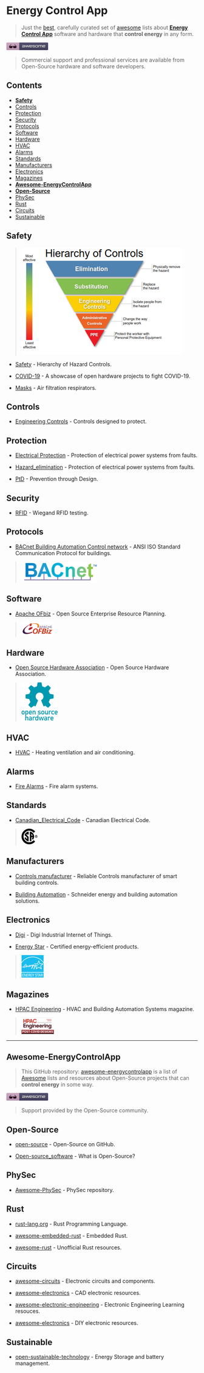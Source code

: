 <META NAME="ROBOTS" CONTENT="NOINDEX, NOFOLLOW">

# Energy Control App

> Just the [best](https://github.com/bestawesomesoftware/bestawesomesoftware.org), carefully curated set of [awesome](https://github.com/topics/awesome) lists about [**Energy Control App**](https://energycontrolapp.github.io) software and hardware that **control energy** in any form.

![awesome.png](awesome.png)

> Commercial support and professional services are available from Open-Source hardware and software developers.

## Contents

- [**Safety**](#safety)
- [Controls](#controls)
- [Protection](#protection)
- [Security](#security)
- [Protocols](#protocols)
- [Software](#software)
- [Hardware](#hardware)
- [HVAC](#hvac)
- [Alarms](#alarms)
- [Standards](#standards)
- [Manufacturers](#manufacturers)
- [Electronics](#electronics)
- [Magazines](#magazines)
- [**Awesome-EnergyControlApp**](#awesome-energycontrolapp)
- [**Open-Source**](#open-source)
- [PhySec](#physec)
- [Rust](#rust)
- [Circuits](#circuits)
- [Sustainable](#sustainable)

## Safety

> ![controlshierarchy.png](controlshierarchy.png)

- [Safety](https://en.m.wikipedia.org/wiki/Hierarchy_of_hazard_controls) - Hierarchy of Hazard Controls.

- [COVID-19](https://n-o-d-e.net/covid.html) - A showcase of open hardware projects to fight COVID-19.

- [Masks](https://en.m.wikipedia.org/wiki/NIOSH_air_filtration_rating) - Air filtration respirators.

## Controls

- [Engineering Controls](https://en.m.wikipedia.org/wiki/Engineering_controls) - Controls designed to protect.

## Protection

- [Electrical Protection](https://en.m.wikipedia.org/wiki/Power_system_protection) - Protection of electrical power systems from faults.

- [Hazard_elimination](https://en.m.wikipedia.org/wiki/Hazard_elimination) - Protection of electrical power systems from faults.

- [PtD](https://en.m.wikipedia.org/wiki/Prevention_through_design) - Prevention through Design.

## Security

- [RFID](https://github.com/rfidtool/ESP-RFID-Tool) - Wiegand RFID testing.

## Protocols

- [BACnet Building Automation Control network](http://www.bacnet.org) - ANSI  ISO Standard Communication Protocol for buildings. 

> ![bacnet.png](bacnet.png)

## Software

- [Apache OFbiz](https://ofbiz.apache.org) - Open Source Enterprise Resource Planning.

> ![apacheofbiz.png](apacheofbiz.png)

## Hardware

- [Open Source Hardware Association](https://www.oshwa.org/) - Open Source Hardware Association.

> ![oshw.png](oshw.png)

## HVAC

- [HVAC](https://en.m.wikipedia.org/wiki/Heating,_ventilation,_and_air_conditioning) - Heating ventilation and air conditioning.

## Alarms

- [Fire Alarms](https://en.m.wikipedia.org/wiki/Fire_alarm_system) - Fire alarm systems.

## Standards

- [Canadian_Electrical_Code](https://en.m.wikipedia.org/wiki/Canadian_Electrical_Code) - Canadian Electrical Code.

> ![csa.png](csa.png)

## Manufacturers

- [Controls manufacturer](https://sunbeltcontrols.com/products/building-automation/reliable-controls) - Reliable Controls manufacturer of smart building controls.

- [Building Automation](https://en.m.wikipedia.org/wiki/Schneider_Electric) - Schneider energy and building automation solutions.

## Electronics

- [Digi](https://en.m.wikipedia.org/wiki/Digi_International) - Digi Industrial Internet of Things.

- [Energy Star](https://en.m.wikipedia.org/wiki/Energy_Star) - Certified energy-efficient products.

> ![energystar.png](energystar.png)

## Magazines

- [HPAC Engineering](https://www.hpac.com/magazine) - HVAC and Building Automation Systems magazine.

> ![hpacengineering.png](hpacengineering.png)

---

<META NAME="ROBOTS" CONTENT="NOINDEX, NOFOLLOW">

## Awesome-EnergyControlApp

> This GitHub repository: [awesome-energycontrolapp](https://github.com/energycontrolapp/awesome-energycontrolapp) is a list of [Awesome](https://github.com/sindresorhus/awesome) lists and resources about Open-Source projects that can **control energy** in some way.

![awesome.png](awesome.png)

> Support provided by the Open-Source community.

## Open-Source

- [open-source](https://github.com/open-source) - Open-Source on GitHub.

- [Open-source_software](https://en.m.wikipedia.org/wiki/Open-source_software) - What is Open-Source?

## PhySec

- [Awesome-PhySec](https://github.com/l373/Awesome-PhySec) - PhySec repository.

## Rust

- [rust-lang.org](https://www.rust-lang.org/) - Rust Programming Language.

- [awesome-embedded-rust](https://github.com/rust-embedded/awesome-embedded-rust) - Embedded Rust.

- [awesome-rust](https://github.com/rust-unofficial/awesome-rust) - Unofficial Rust resources.

## Circuits

- [awesome-circuits](https://github.com/Xndr7/awesome-circuits) - Electronic circuits and components.

- [awesome-electronics](https://github.com/kitspace/awesome-electronics) - CAD electronic resources.

- [awesome-electronic-engineering](https://github.com/SergioGasquez/awesome-electronic-engineering) - Electronic Engineering Learning resouces.

- [awesome-electronics](https://github.com/techgaun/awesome-electronics) - DIY electronic resources.

## Sustainable

- [open-sustainable-technology](https://github.com/protontypes/open-sustainable-technology) - Energy Storage and battery management.
